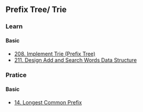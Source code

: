 ## Prefix Tree/ Trie

### Learn

#### Basic

- [208. Implement Trie (Prefix Tree)](https://leetcode.cn/problems/implement-trie-prefix-tree/description/)
- [211. Design Add and Search Words Data Structure](https://leetcode.cn/problems/design-add-and-search-words-data-structure/description/)


### Pratice

#### Basic

- [14. Longest Common Prefix](https://leetcode.cn/problems/longest-common-prefix/description/)